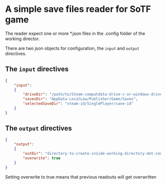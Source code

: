 # A simple save files reader for SoTF game

The reader expect one or more *.json files in the .config folder of the working director.

There are two json objects for configuration, the `input` and `output` directives.

## The `input` directives

```json
{
    "input":
    {
        "driveDir": "/path/to/Steam-compatdata-drive-c-or-windows-drive-letter",
        "savesDir": "AppData-LocalLow/Publisher/Game/Saves",
        "selectedSaveDir": "steam-id/SinglePlayer/save-id"
    }
}
```

## The `output` directives

```json
{
    "output":
    {
        "outDir": "directory-to-create-inside-working-directory-dot-config-directory",
        "overwrite": true
    }
}
```

Setting overwrite to true means that previous readouts will get overwritten
